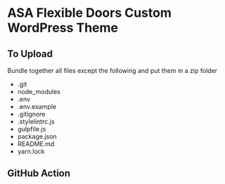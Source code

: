 # ASA Flexible Doors Custom WordPress Theme

## To Upload

Bundle together all files except the following and put them in a zip folder

- .git
- node_modules
- .env
- .env.example
- .gitignore
- .stylelintrc.js
- gulpfile.js
- package.json
- README.md
- yarn.lock

## GitHub Action
